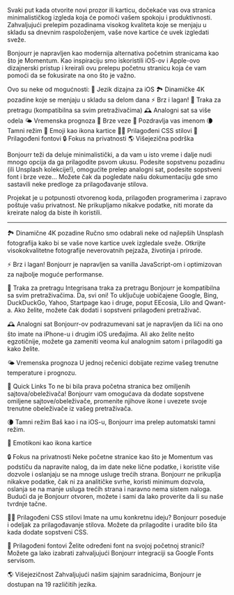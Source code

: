 Svaki put kada otvorite novi prozor ili karticu, dočekaće vas ova stranica minimalističkog izgleda koja će pomoći vašem spokoju i produktivnosti. Zahvaljujući prelepim pozadinama visokog kvaliteta koje se menjaju u skladu sa dnevnim raspoloženjem, vaše nove kartice će uvek izgledati sveže.

Bonjourr je napravljen kao modernija alternativa početnim stranicama kao što je Momentum. Kao inspiraciju smo iskoristili iOS-ov i Apple-ovo dizajnerski pristup i kreirali ovu prelepu početnu stranicu koja će vam pomoći da se fokusirate na ono što je važno.

Ovo su neke od mogućnosti:
🍏 Jezik dizajna za iOS
🏞 Dinamičke 4K pozadine koje se menjaju u skladu sa delom dana
⚡️ Brz i lagan!
🔎 Traka za pretragu (kompatibilna sa svim pretraživačima)
🕰 Analogni sat sa više odela
🌤 Vremenska prognoza
🔗 Brze veze
👋 Pozdravlja vas imenom
🌘 Tamni režim
🥖 Emoji kao ikona kartice
🧑‍💻 Prilagođeni CSS stilovi
📝 Prilagođeni fontovi
🔒 Fokus na privatnosti
🌎 Višejezična podrška

Bonjourr teži da deluje minimalistički, a da vam u isto vreme i dalje nudi mnogo opcija da ga prilagodite psvom ukusu. Podesite sopstvenu pozadinu (ili Unsplash kolekcije!), omogućite prelep analogni sat, podesite sopstveni font i brze veze... Možete čak da pogledate našu dokumentaciju gde smo sastavili neke predloge za prilagođavanje stilova. 

Projekat je u potpunosti otvorenog koda, prilagođen programerima i zapravo poštuje vašu privatnost. Ne prikupljamo nikakve podatke, niti morate da kreirate nalog da biste ih koristili.

---

🏞 Dinamične 4K pozadine
Ručno smo odabrali neke od najlepših Unsplash fotografija kako bi se vaše nove kartice uvek izgledale sveže. Otkrijte visokokvalitetne fotografije neverovatnih pejzaža, životinja i prirode.

⚡️ Brz i lagan!
Bonjourr je napravljen sa vanilla JavaScript-om i optimizovan za najbolje moguće performanse.

🔎 Traka za pretragu
Integrisana traka za pretragu Bonjourr je kompatibilna sa svim pretraživačima. Da, svi oni! To uključuje uobičajene Google, Bing, DuckDuckGo, Yahoo, Startpage kao i druge, poput EEcosia, Lilo and Qwant-a. Ako želite, možete čak dodati i sopstveni prilagođeni pretraživač.

🕰 Analogni sat
Bonjourr-ov podrazumevani sat je napravljen da liči na ono što imate na iPhone-u i drugim iOS uređajima. Ali ako želite nešto egzotičnije, možete ga zameniti veoma kul analognim satom i prilagoditi ga kako želite.

🌤 Vremenska prognoza
U jednoj rečenici dobijate rezime vašeg trenutne temperature i prognozu.

🔗 Quick Links
To ne bi bila prava početna stranica bez omiljenih sajtova/obeleživača! Bonjourr vam omogućava da dodate sopstvene omiljene sajtove/obeleživače, promenite njihove ikone i uvezete svoje trenutne obeleživače iz vašeg pretraživača.

🌘 Tamni režim
Baš kao i na iOS-u, Bonjourr ima prelep automatski tamni režim. 

🥖 Emotikoni kao ikona kartice

🔒 Fokus na privatnosti
Neke početne stranice kao što je Momentum vas podstiču da napravite nalog, da im date neke lične podatke, i koristite više dozvole i oslanjaju se na mnoge usluge trećih strana. Bonjourr ne prikuplja nikakve podatke, čak ni za analitičke svrhe, koristi minimum dozvola, oslanja se na manje usluga trećih strana i naravno nema sistem naloga. Budući da je Bonjourr otvoren, možete i sami da lako proverite da li su naše tvrdnje tačne.

🧑‍💻 Prilagođeni CSS stilovi
Imate na umu konkretnu ideju? Bonjourr poseduje i odeljak za prilagođavanje stilova. Možete da prilagodite i uradite bilo šta kada dodate sopstveni CSS.

📝 Prilagođeni fontovi
Želite određeni font na svojoj početnoj stranici? Možete ga lako izabrati zahvaljujući Bonjourr integraciji sa Google Fonts servisom.

🌎 Višejezičnost
Zahvaljujući našim sjajnim saradnicima, Bonjourr je dostupan na 19 različitih jezika.
